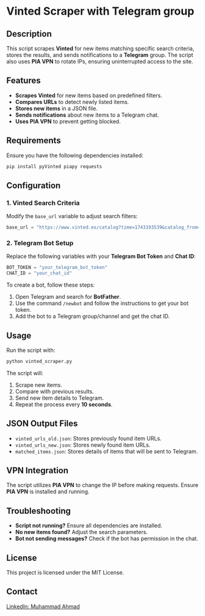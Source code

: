 # Vinted Scraper with Telegram group

## Description
This script scrapes **Vinted** for new items matching specific search criteria, stores the results, and sends notifications to a **Telegram** group. The script also uses **PIA VPN** to rotate IPs, ensuring uninterrupted access to the site.

## Features
- **Scrapes Vinted** for new items based on predefined filters.
- **Compares URLs** to detect newly listed items.
- **Stores new items** in a JSON file.
- **Sends notifications** about new items to a Telegram chat.
- **Uses PIA VPN** to prevent getting blocked.

## Requirements
Ensure you have the following dependencies installed:

```bash
pip install pyVinted piapy requests
```

## Configuration
### 1. **Vinted Search Criteria**
Modify the `base_url` variable to adjust search filters:

```python
base_url = "https://www.vinted.es/catalog?time=1743193539&catalog_from=0&page={}&catalog[]=5&brand_ids[]=417&brand_ids[]=671&brand_ids[]=15430438&brand_ids[]=481&brand_ids[]=46323&brand_ids[]=4785&order=newest_first"
```

### 2. **Telegram Bot Setup**
Replace the following variables with your **Telegram Bot Token** and **Chat ID**:

```python
BOT_TOKEN = "your_telegram_bot_token"
CHAT_ID = "your_chat_id"
```

To create a bot, follow these steps:
1. Open Telegram and search for **BotFather**.
2. Use the command `/newbot` and follow the instructions to get your bot token.
3. Add the bot to a Telegram group/channel and get the chat ID.

## Usage
Run the script with:

```bash
python vinted_scraper.py
```

The script will:
1. Scrape new items.
2. Compare with previous results.
3. Send new item details to Telegram.
4. Repeat the process every **10 seconds**.

## JSON Output Files
- `vinted_urls_old.json`: Stores previously found item URLs.
- `vinted_urls_new.json`: Stores newly found item URLs.
- `matched_items.json`: Stores details of items that will be sent to Telegram.

## VPN Integration
The script utilizes **PIA VPN** to change the IP before making requests. Ensure **PIA VPN** is installed and running.

## Troubleshooting
- **Script not running?** Ensure all dependencies are installed.
- **No new items found?** Adjust the search parameters.
- **Bot not sending messages?** Check if the bot has permission in the chat.

## License
This project is licensed under the MIT License.

## Contact
[LinkedIn: Muhammad Ahmad](https://www.linkedin.com/in/muhammad-ahmad-137b36241/)

